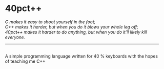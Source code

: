 # 40pct++
_C makes it easy to shoot yourself in the foot; \
C++ makes it harder, but when you do it blows your whole leg off; \
40pct++ makes it harder to do anything, but when you do it'll likely kill everyone._
<hr>
<br>
A simple programming language written for 40 % keyboards with the hopes of teaching me C++

